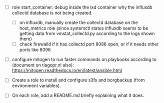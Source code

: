 - [ ] role start_container: debug inside the lxd container why the influxdb collectd database is not being created.
    - [ ] on influxdb, manually create the collectd database on the host_metrics role (since systemctl status influxdb
      seems to be getting data from vmstat_collectd.py according to the logs shown there)
    - [ ] check firewalld if it has collectd port 8086 open, or if it needs other ports like 8096
- [ ] configure mitogen to run faster commands on playbooks according to (document on tiagopr.nl also): https://mitogen.readthedocs.io/en/latest/ansible.html
- [ ] Create a role to install and configure s3fs and borgbackup (from environment variables).
- [ ] On each role, add a README.md briefly explaining what it does.

